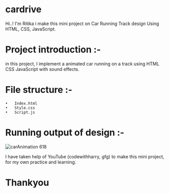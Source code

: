 # cardrive

Hi..! I'm Ritika i make this mini project on Car Running Track design Using HTML, CSS, JavaScript.

# Project introduction :-
in this project, I implement a animated car running on a track using HTML CSS JavaScript with sound effects. 

# File structure :- 
    •	Index.html
    •	Style.css
    •	Script.js


# Running output of design :-

 ![carAnimation 618](https://user-images.githubusercontent.com/102233221/199944002-0cc57f63-7532-4a7f-8fd7-5b90acc0576a.gif)

I have taken help of YouTube (codewithharry, gfg) to make this mini project, for my own practice and learning.

# Thankyou






